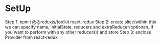 # SetUp
Step 1: npm i @@reduxjs/toolkit react-redux
Step 2: create slice(within this we can specify name, initialState, reducers and extraReducer(optionan, if you want to perform with any other reducers)) and store
Step 3: enclose Provider from react-redux 
